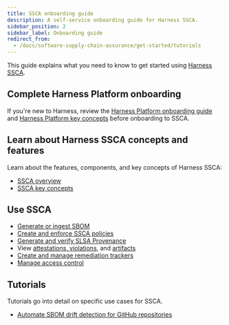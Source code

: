 ```yaml
---
title: SSCA onboarding guide
description: A self-service onboarding guide for Harness SSCA.
sidebar_position: 2
sidebar_label: Onboarding guide
redirect_from:
  - /docs/software-supply-chain-assurance/get-started/tutorials
---
```


This guide explains what you need to know to get started using [Harness SSCA](./overview.md).

## Complete Harness Platform onboarding

If you're new to Harness, review the [Harness Platform onboarding guide](/docs/platform/get-started/onboarding-guide) and [Harness Platform key concepts](/docs/platform/get-started/key-concepts) before onboarding to SSCA.

## Learn about Harness SSCA concepts and features

Learn about the features, components, and key concepts of Harness SSCA:

* [SSCA overview](./overview.md)
* [SSCA key concepts](./key-concepts.md)

## Use SSCA

* [Generate or ingest SBOM](/docs/category/generate-or-ingest-sbom)
* [Create and enforce SSCA policies](/docs/category/enforce-ssca-policies)
* [Generate and verify SLSA Provenance](/docs/category/comply-with-slsa)
* View [attestations, violations](/docs/software-supply-chain-assurance/ssca-view-results), and [artifacts](/docs/software-supply-chain-assurance/artifact-view)
* [Create and manage remediation trackers](/docs/category/remediation-tracker)
* [Manage access control](/docs/software-supply-chain-assurance/ssca-access-control)

## Tutorials

Tutorials go into detail on specific use cases for SSCA.

* [Automate SBOM drift detection for GitHub repositories](/docs/software-supply-chain-assurance/sbom/automate-sbom-drift-detection)
